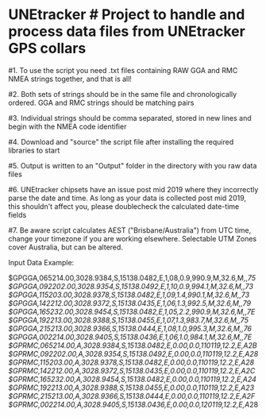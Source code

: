 # UNEtracker # Project to handle and process data files from UNEtracker GPS collars #

#1. To use the script you need .txt files containing RAW GGA and RMC NMEA strings together, and that is all! 

#2. Both sets of strings should be in the same file and chronologically ordered. GGA and RMC strings should be matching pairs

#3. Individual strings should be comma separated, stored in new lines and begin with the NMEA code identifier 

#4. Download and "source" the script file after installing the required libraries to start  

#5. Output is written to an "Output" folder in the directory with you raw data files

#6. UNEtracker chipsets have an issue post mid 2019 where they incorrectly parse the date and time. As long as your data is collected post mid 2019, this shouldn't affect you, please doublecheck the calculated date-time fields

#7. Be aware script calculates AEST ("Brisbane/Australia") from UTC time, change your timezone if you are working elsewhere. Selectable UTM Zones cover Australia, but can be altered.

Input Data Example:

$GPGGA,065214.00,3028.9384,S,15138.0482,E,1,08,0.9,990.9,M,32.6,M,,*75
$GPGGA,092202.00,3028.9354,S,15138.0492,E,1,10,0.9,994.1,M,32.6,M,,*73
$GPGGA,115203.00,3028.9378,S,15138.0482,E,1,09,1.4,990.1,M,32.6,M,,*73
$GPGGA,142212.00,3028.9372,S,15138.0435,E,1,06,1.3,992.5,M,32.6,M,,*79
$GPGGA,165232.00,3028.9454,S,15138.0482,E,1,05,2.2,990.9,M,32.6,M,,*7E
$GPGGA,192213.00,3028.9388,S,15138.0455,E,1,07,1.3,983.7,M,32.6,M,,*75
$GPGGA,215213.00,3028.9366,S,15138.0444,E,1,08,1.0,995.3,M,32.6,M,,*76
$GPGGA,002214.00,3028.9405,S,15138.0436,E,1,06,1.0,984.1,M,32.6,M,,*7E
$GPRMC,065214.00,A,3028.9384,S,15138.0482,E,0.00,0.0,110119,12.2,E,A*2B
$GPRMC,092202.00,A,3028.9354,S,15138.0492,E,0.00,0.0,110119,12.2,E,A*28
$GPRMC,115203.00,A,3028.9378,S,15138.0482,E,0.00,0.0,110119,12.2,E,A*28
$GPRMC,142212.00,A,3028.9372,S,15138.0435,E,0.00,0.0,110119,12.2,E,A*2C
$GPRMC,165232.00,A,3028.9454,S,15138.0482,E,0.00,0.0,110119,12.2,E,A*24
$GPRMC,192213.00,A,3028.9388,S,15138.0455,E,0.00,0.0,110119,12.2,E,A*23
$GPRMC,215213.00,A,3028.9366,S,15138.0444,E,0.00,0.0,110119,12.2,E,A*2F
$GPRMC,002214.00,A,3028.9405,S,15138.0436,E,0.00,0.0,120119,12.2,E,A*28
